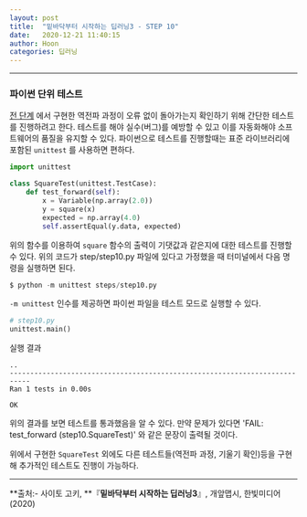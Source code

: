 ```yaml
---
layout: post
title:  "밑바닥부터 시작하는 딥러닝3 - STEP 10"
date:   2020-12-21 11:40:15
author: Hoon
categories: 딥러닝
---
```


----

###  파이썬 단위 테스트

[전 단계](https://hoon-923.github.io/python/2020/12/20/%EB%B0%91%EB%B0%94%EB%8B%A5%EB%B6%80%ED%84%B0-%EC%8B%9C%EC%9E%91%ED%95%98%EB%8A%94-%EB%94%A5%EB%9F%AC%EB%8B%9D3-STEP-9.html) 에서 구현한 역전파 과정이 오류 없이 돌아가는지 확인하기 위해 간단한 테스트를 진행하려고 한다. 테스트를 해야 실수(버그)를 예방할 수 있고 이를 자동화해야 소프트웨어의 품질을 유지할 수 있다. 파이썬으로 테스트를 진행할때는 표준 라이브러리에 포함된 `unittest` 를 사용하면 편하다.

~~~python
import unittest

class SquareTest(unittest.TestCase):
    def test_forward(self):
        x = Variable(np.array(2.0))
        y = square(x)
        expected = np.array(4.0)
        self.assertEqual(y.data, expected)
~~~

위의 함수를 이용하여 `square` 함수의 출력이 기댓값과 같은지에 대한 테스트를 진행할 수 있다. 위의 코드가 step/step10.py 파일에 있다고 가정했을 때 터미널에서 다음 명령을 실행하면 된다.

~~~python
$ python -m unittest steps/step10.py
~~~

`-m unittest` 인수를 제공하면 파이썬 파일을 테스트 모드로 실행할 수 있다.

~~~python
# step10.py
unittest.main()
~~~

실행 결과

~~~
..
---------------------------------------------------------------------------
Ran 1 tests in 0.00s

OK
~~~

위의 결과를 보면 테스트를 통과했음을 알 수 있다. 만약 문제가 있다면 'FAIL: test_forward (step10.SquareTest)' 와 같은 문장이 출력될 것이다.

위에서 구현한 `SquareTest` 외에도 다른 테스트들(역전파 과정, 기울기 확인)등을 구현해 추가적인 테스트도 진행이 가능하다.

----

**출처:\- 사이토 고키, **『**밑바닥부터 시작하는 딥러닝3**』, 개앞맵시, 한빛미디어(2020)


